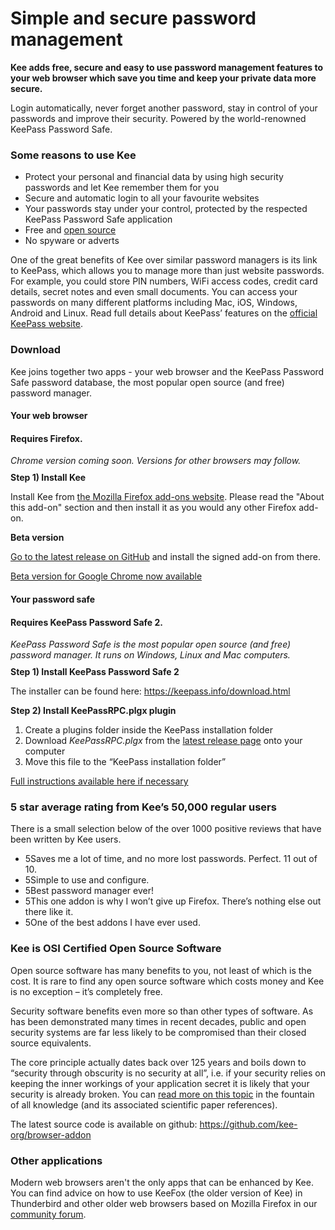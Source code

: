 <h1>Simple and secure password management</h1>

<p><strong>Kee adds free, secure and easy to use password management features to your web browser which save you time and keep your private data more secure.</strong></p>

<p>Login automatically, never forget another password, stay in control of your passwords and improve their security. Powered by the world-renowned KeePass Password Safe.</p>

<h3>Some reasons to use Kee</h3>

<ul>
<li>Protect your personal and financial data by using high security passwords and let Kee remember them for you</li>
<li>Secure and automatic login to all your favourite websites</li>
<li>Your passwords stay under your control, protected by the respected KeePass Password Safe application</li>
<li>Free and <a href="#osi">open source</a></li>
<li>No spyware or adverts</li>
</ul>

<p>One of the great benefits of Kee over similar password managers is its link to KeePass, which allows you to manage more than just website passwords. For example, you could store PIN numbers, WiFi access codes, credit card details, secret notes and even small documents. You can access your passwords on many different platforms including Mac, iOS, Windows, Android and Linux. Read full details about KeePass’ features on the <a href="http://keepass.info">official KeePass website</a>.
	
<h3>Download</h3>

<p>Kee joins together two apps - your web browser and the KeePass Password Safe password database, the most popular open source (and free) password manager.</p>

<div class="container">
<div class="row">
<div class="col">
<div class="card">
<h4 class="card-header">Your web browser</h4>
<div class="card-body">
<h4 class="card-title">Requires Firefox.</h4>
<h6 class="card-subtitle" style="margin:10px 0px;">Chrome version coming soon. Versions for other browsers may follow.</h6>

<h4 class="card-subtitle" style="margin:10px 0px;">Step 1) Install Kee</h4>

<p class="card-text">Install Kee from <a href="https://addons.mozilla.org/firefox/addon/keefox/">the Mozilla Firefox add-ons website</a>. Please read the "About this add-on" section and then install it as you would any other Firefox add-on.</p>

<h4 class="card-subtitle" style="margin:10px 0px;">Beta version</h4>

<!--<p>This version will usually be stable and contain new features and improvements more quickly than the stable version. In some cases the addon may not work as expected so this version is recommended for people that are confident using computers. For anyone that does want to help Kee get even better, subscribing to the beta channel is a very effective way to help because you will be able to alert us to any problems with new versions and prevent the majority of Kee users suffering.</p>-->

<p><a href="https://github.com/kee-org/browser-addon/releases/latest">Go to the latest release on GitHub</a> and install the signed add-on from there.</p>

<p><a href="https://chrome.google.com/webstore/detail/kee/mmhlniccooihdimnnjhamobppdhaolme">Beta version for Google Chrome now available</a></p>

</div>
</div>
</div>
<div class="col">
<div class="card">
<h4 class="card-header">Your password safe</h4>
<div class="card-body">
<h4 class="card-title">Requires KeePass Password Safe 2.</h4>
<h6 class="card-subtitle" style="margin:10px 0px;">KeePass Password Safe is the most popular open source (and free) password manager. It runs on Windows, Linux and Mac computers.</h6>

<h4 class="card-subtitle" style="margin:10px 0px;">Step 1) Install KeePass Password Safe 2</h4>

<p class="card-text">The installer can be found here: <a href="https://keepass.info/download.html">https://keepass.info/download.html</a></p>

<h4 class="card-subtitle" style="margin:10px 0px;">Step 2) Install KeePassRPC.plgx plugin</h4>

<p class="card-text"><ol>
<li>Create a plugins folder inside the KeePass installation folder</li>
<li>Download <i>KeePassRPC.plgx</i> from the <a href="https://github.com/kee-org/keepassrpc/releases/latest">latest release page</a> onto your computer</li>
<li>Move this file to the “KeePass installation folder”</li>
</ol></p>

<p class="card-text"><a href="https://forum.kee.pm/t/installing-kee-instructions/23">Full instructions available here if necessary</a></p>

</div>
</div>
</div>
</div>
</div>

<h3>5 star average rating from Kee’s 50,000 regular users</h3>

<p>There is a small selection below of the over 1000 positive reviews that have been written by Kee users.</p>

<ul class="reviews">
<li itemprop="reviews" itemtype="http://schema.org/Review"><span class="stars stars-5">5</span>Saves me a lot of time, and no more lost passwords. Perfect. 11 out of 10.</li>
<li itemprop="reviews" itemtype="http://schema.org/Review"><span class="stars stars-5">5</span>Simple to use and configure.</li>
<li itemprop="reviews" itemtype="http://schema.org/Review"><span class="stars stars-5">5</span>Best password manager ever!</li>
<li itemprop="reviews" itemtype="http://schema.org/Review"><span class="stars stars-5">5</span>This one addon is why I won’t give up Firefox. There’s nothing else out there like it.</li>
<li itemprop="reviews" itemtype="http://schema.org/Review"><span class="stars stars-5">5</span>One of the best addons I have ever used.</li>
</ul>

<a name="osi"></a>
<h3>Kee is OSI Certified Open Source Software</h3>

<p>Open source software has many benefits to you, not least of which is the cost. It is rare to find any open source software which costs money and Kee is no exception – it’s completely free.</p>

<p>Security software benefits even more so than other types of software. As has been demonstrated many times in recent decades, public and open security systems are far less likely to be compromised than their closed source equivalents.</p>

<p>The core principle actually dates back over 125 years and boils down to “security through obscurity is no security at all”, i.e. if your security relies on keeping the inner workings of your application secret it is likely that your security is already broken. You can <a href="http://en.wikipedia.org/wiki/Kerckhoffs%27_principle">read more on this topic</a> in the fountain of all knowledge (and its associated scientific paper references).</p>

<p>The latest source code is available on github: <a href="https://github.com/kee-org/browser-addon">https://github.com/kee-org/browser-addon</a></p>

<h3>Other applications</h3>

<p>Modern web browsers aren't the only apps that can be enhanced by Kee. You can find advice on how to use KeeFox (the older version of Kee) in Thunderbird and other older web browsers based on Mozilla Firefox in our <a href="https://forum.kee.pm">community forum</a>.</p>
